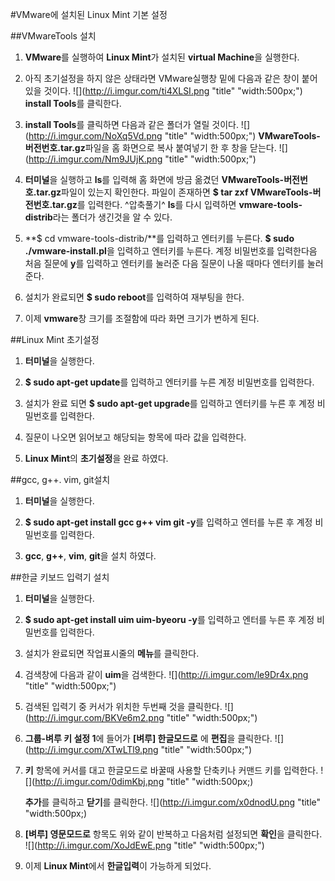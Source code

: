 #VMware에 설치된 Linux Mint 기본 설정

##VMwareTools 설치
1. **VMware**를 실행하여 **Linux Mint**가 설치된 **virtual Machine**을 실행한다.

2. 아직 초기설정을 하지 않은 상태라면 VMware실행창 밑에 다음과 같은 창이 붙어있을 것이다.
	![](http://i.imgur.com/ti4XLSI.png "title" "width:500px;")
	 **install Tools**를 클릭한다.
    
3. **install Tools**를 클릭하면 다음과 같은 폴더가 열릴 것이다.
	![](http://i.imgur.com/NoXq5Vd.png "title" "width:500px;")
    **VMwareTools-버전번호.tar.gz**파일을 홈 화면으로 복사 붙여넣기 한 후 창을 닫는다.
    ![](http://i.imgur.com/Nm9JUjK.png "title" "width:500px;")
    
4. **터미널**을 실행하고 **ls**를 입력해 홈 화면에 방금 옮겼던 **VMwareTools-버전번호.tar.gz**파일이 있는지 확인한다.
	파일이 존재하면 **$ tar zxf VMwareTools-버전번호.tar.gz**를 입력한다. ^압축풀기^
	**ls**를 다시 입력하면 **vmware-tools-distrib**라는 폴더가 생긴것을 알 수 있다.
    
5. **$ cd vmware-tools-distrib/**를 입력하고 엔터키를 누른다.
	**$ sudo ./vmware-install.pl**을 입력하고 엔터키를 누른다.
    계정 비밀번호를 입력한다음 처음 질문에 **y**를 입력하고 엔터키를 눌러준 다음 질문이 나올 때마다 엔터키를 눌러준다.

6. 설치가 완료되면 **$ sudo reboot**를 입력하여 재부팅을 한다.

7. 이제 **vmware**창 크기를 조절함에 따라 화면 크기가 변하게 된다.

##Linux Mint 초기설정
1. **터미널**을 실행한다.

2. **$ sudo apt-get update**를 입력하고 엔터키를 누른  계정 비밀번호를 입력한다.

3. 설치가 완료 되면 **$ sudo apt-get upgrade**를 입력하고 엔터키를 누른 후 계정 비밀번호를 입력한다.

4. 질문이 나오면 읽어보고 해당되늗 항목에 따라 값을 입력한다.

5. **Linux Mint**의 **초기설정**을 완료 하였다.

##gcc, g++. vim, git설치
1. **터미널**을 실행한다.

2. **$ sudo apt-get install gcc g++ vim git -y**를 입력하고 엔터를 누른 후 계정 비밀번호를 입력한다.

3. **gcc**, **g++**, **vim**, **git**을 설치 하였다.

##한글 키보드 입력기 설치
1. **터미널**을 실행한다.

2. **$ sudo apt-get install uim uim-byeoru -y**를 입력하고 엔터를 누른 후 계정 비밀번호를 입력한다.

3. 설치가 완료되면 작업표시줄의 **메뉴**를 클릭한다.
 
4. 검색창에 다음과 같이 **uim**을 검색한다.
	![](http://i.imgur.com/le9Dr4x.png "title" "width:500px;")
    
5. 검색된 입력기 중 커서가 위치한 두번째 것을 클릭한다.
	![](http://i.imgur.com/BKVe6m2.png "title" "width:500px;")
    
6. **그룹-벼루 키 설정 1**에 들어가 **[벼루] 한글모드로** 에 **편집**을 클릭한다.
	![](http://i.imgur.com/XTwLTl9.png "title" "width:500px;")
    
7. **키** 항목에 커서를 대고 한글모드로 바꿀때 사용할 단축키나 커맨드 키를 입력한다.
	![](http://i.imgur.com/0dimKbj.png "title" "width:500px;)
    
    **추가**를 클릭하고 **닫기**를 클릭한다.
    ![](http://i.imgur.com/x0dnodU.png "title" "width:500px;)
    
8. **[벼루] 영문모드로** 항목도 위와 같이 반복하고 다음처럼 설정되면 **확인**을 클릭한다.
	![](http://i.imgur.com/XoJdEwE.png "title" "width:500px;")
    
9. 	이제 **Linux Mint**에서 **한글입력**이 가능하게 되었다.